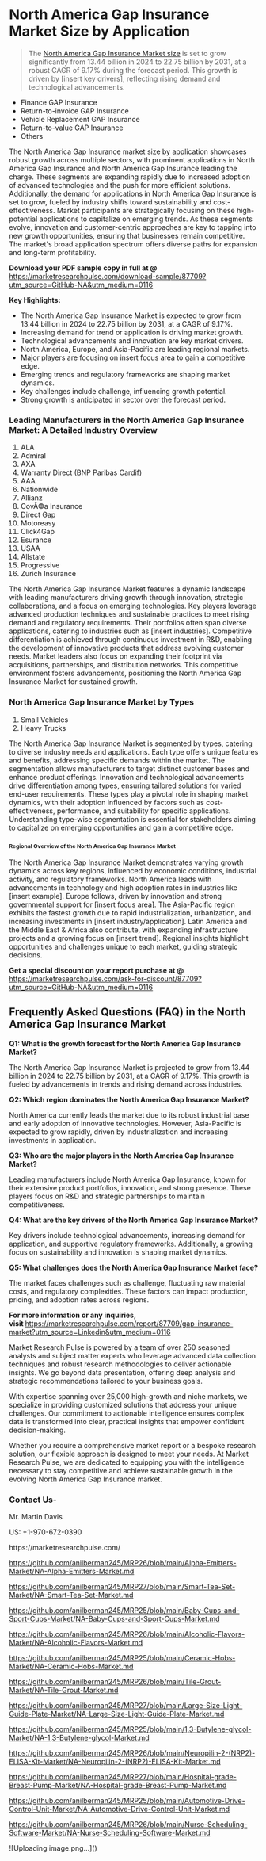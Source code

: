 <h1>North America Gap Insurance Market&nbsp;Size by Application</h1><blockquote><p>The <a href="https://marketresearchpulse.com/download-sample/87709?utm_source=GitHub-NA&amp;utm_medium=0116">North America Gap Insurance Market size</a> is set to grow significantly from 13.44 billion in 2024 to 22.75 billion by 2031, at a robust CAGR of 9.17% during the forecast period. This growth is driven by [insert key drivers], reflecting rising demand and technological advancements.</p></blockquote><ul><li>Finance GAP Insurance <li> Return-to-invoice GAP Insurance <li> Vehicle Replacement GAP Insurance <li> Return-to-value GAP Insurance <li> Others</li></ul><p>The North America Gap Insurance market size by application showcases robust growth across multiple sectors, with prominent applications in North America Gap Insurance and North America Gap Insurance leading the charge. These segments are expanding rapidly due to increased adoption of advanced technologies and the push for more efficient solutions. Additionally, the demand for applications in North America Gap Insurance is set to grow, fueled by industry shifts toward sustainability and cost-effectiveness. Market participants are strategically focusing on these high-potential applications to capitalize on emerging trends. As these segments evolve, innovation and customer-centric approaches are key to tapping into new growth opportunities, ensuring that businesses remain competitive. The market's broad application spectrum offers diverse paths for expansion and long-term profitability.</p><p><strong>Download your PDF sample copy in full at @ </strong><a href="https://marketresearchpulse.com/download-sample/87709?utm_source=GitHub-NA&amp;utm_medium=0116">https://marketresearchpulse.com/download-sample/87709?utm_source=GitHub-NA&amp;utm_medium=0116</a></p><p><strong>Key Highlights: </strong></p><ul><li>The North America Gap Insurance Market is expected to grow from 13.44 billion in 2024 to 22.75 billion by 2031, at a CAGR of 9.17%.</li><li>Increasing demand for trend or application is driving market growth.</li><li>Technological advancements and innovation are key market drivers.</li><li>North America, Europe, and Asia-Pacific are leading regional markets.</li><li>Major players are focusing on insert focus area to gain a competitive edge.</li><li>Emerging trends and regulatory frameworks are shaping market dynamics.</li><li>Key challenges include challenge, influencing growth potential.</li><li>Strong growth is anticipated in sector over the forecast period.</li></ul><h3>Leading Manufacturers in the North America Gap Insurance Market: A Detailed Industry Overview</h3><ol><li>ALA</li><li>Admiral</li><li>AXA</li><li>Warranty Direct (BNP Paribas Cardif)</li><li>AAA</li><li>Nationwide</li><li>Allianz</li><li>CovÃ©a Insurance</li><li>Direct Gap</li><li>Motoreasy</li><li>Click4Gap</li><li>Esurance</li><li>USAA</li><li>Allstate</li><li>Progressive</li><li>Zurich Insurance</li></ol><div class="flex max-w-full flex-col flex-grow"><div class="min-h-8 text-message flex w-full flex-col items-end gap-2 whitespace-normal break-words [.text-message+&amp;]:mt-5" dir="auto" data-message-author-role="assistant" data-message-id="fd8432e4-4910-450d-b182-61b7bfb0a01f" data-message-model-slug="gpt-4o"><div class="flex w-full flex-col gap-1 empty:hidden first:pt-[3px]"><div class="markdown prose w-full break-words dark:prose-invert light"><p>The North America Gap Insurance Market features a dynamic landscape with leading manufacturers driving growth through innovation, strategic collaborations, and a focus on emerging technologies. Key players leverage advanced production techniques and sustainable practices to meet rising demand and regulatory requirements. Their portfolios often span diverse applications, catering to industries such as [insert industries]. Competitive differentiation is achieved through continuous investment in R&amp;D, enabling the development of innovative products that address evolving customer needs. Market leaders also focus on expanding their footprint via acquisitions, partnerships, and distribution networks. This competitive environment fosters advancements, positioning the North America Gap Insurance Market for sustained growth.</p></div></div></div></div><h3>North America Gap Insurance Market by Types</h3><ol><li>Small Vehicles <li> Heavy Trucks</li></ol><div class="flex max-w-full flex-col flex-grow"><div class="min-h-8 text-message flex w-full flex-col items-end gap-2 whitespace-normal break-words [.text-message+&amp;]:mt-5" dir="auto" data-message-author-role="assistant" data-message-id="084470be-0bb7-4664-bddf-5156b4f41249" data-message-model-slug="gpt-4o-mini"><div class="flex w-full flex-col gap-1 empty:hidden first:pt-[3px]"><div class="markdown prose w-full break-words dark:prose-invert light"><p>The North America Gap Insurance Market is segmented by types, catering to diverse industry needs and applications. Each type offers unique features and benefits, addressing specific demands within the market. The segmentation allows manufacturers to target distinct customer bases and enhance product offerings. Innovation and technological advancements drive differentiation among types, ensuring tailored solutions for varied end-user requirements. These types play a pivotal role in shaping market dynamics, with their adoption influenced by factors such as cost-effectiveness, performance, and suitability for specific applications. Understanding type-wise segmentation is essential for stakeholders aiming to capitalize on emerging opportunities and gain a competitive edge.</p></div></div></div></div><h3><span style="font-size: 11px;">Regional Overview of the North America Gap Insurance Market</span></h3><div class="flex max-w-full flex-col flex-grow"><div class="min-h-8 text-message flex w-full flex-col items-end gap-2 whitespace-normal break-words [.text-message+&amp;]:mt-5" dir="auto" data-message-author-role="assistant" data-message-id="e9038762-ce64-4e30-91c9-9bd413514231" data-message-model-slug="gpt-4o-mini"><div class="flex w-full flex-col gap-1 empty:hidden first:pt-[3px]"><div class="markdown prose w-full break-words dark:prose-invert light"><p>The North America Gap Insurance Market demonstrates varying growth dynamics across key regions, influenced by economic conditions, industrial activity, and regulatory frameworks. North America leads with advancements in technology and high adoption rates in industries like [insert example]. Europe follows, driven by innovation and strong governmental support for [insert focus area]. The Asia-Pacific region exhibits the fastest growth due to rapid industrialization, urbanization, and increasing investments in [insert industry/application]. Latin America and the Middle East &amp; Africa also contribute, with expanding infrastructure projects and a growing focus on [insert trend]. Regional insights highlight opportunities and challenges unique to each market, guiding strategic decisions.</p></div></div></div></div><p><strong>Get a special discount on your report purchase at @ </strong><a href="https://marketresearchpulse.com/ask-for-discount/87709?utm_source=GitHub-NA&amp;utm_medium=0116">https://marketresearchpulse.com/ask-for-discount/87709?utm_source=GitHub-NA&amp;utm_medium=0116</a></p><h2>Frequently Asked Questions (FAQ) in the North America Gap Insurance Market</h2><p><strong>Q1: What is the growth forecast for the North America Gap Insurance Market?</strong></p><p>The North America Gap Insurance Market is projected to grow from 13.44 billion in 2024 to 22.75 billion by 2031, at a CAGR of 9.17%. This growth is fueled by advancements in trends and rising demand across industries.</p><p><strong>Q2: Which region dominates the North America Gap Insurance Market?</strong></p><p>North America currently leads the market due to its robust industrial base and early adoption of innovative technologies. However, Asia-Pacific is expected to grow rapidly, driven by industrialization and increasing investments in application.</p><p><strong>Q3: Who are the major players in the North America Gap Insurance Market?</strong></p><p>Leading manufacturers include North America Gap Insurance, known for their extensive product portfolios, innovation, and strong presence. These players focus on R&amp;D and strategic partnerships to maintain competitiveness.</p><p><strong>Q4: What are the key drivers of the North America Gap Insurance Market?</strong></p><p>Key drivers include technological advancements, increasing demand for application, and supportive regulatory frameworks. Additionally, a growing focus on sustainability and innovation is shaping market dynamics.</p><p><strong>Q5: What challenges does the North America Gap Insurance Market face?</strong></p><p>The market faces challenges such as challenge, fluctuating raw material costs, and regulatory complexities. These factors can impact production, pricing, and adoption rates across regions.</p><p><strong>For more information or any inquiries, visit&nbsp;</strong><a href="https://marketresearchpulse.com/report/87709/gap-insurance-market?utm_source=Linkedin&utm_medium=0116">https://marketresearchpulse.com/report/87709/gap-insurance-market?utm_source=Linkedin&utm_medium=0116</a></p><p>Market Research Pulse is powered by a team of over 250 seasoned analysts and subject matter experts who leverage advanced data collection techniques and robust research methodologies to deliver actionable insights. We go beyond data presentation, offering deep analysis and strategic recommendations tailored to your business goals.</p><p>With expertise spanning over 25,000 high-growth and niche markets, we specialize in providing customized solutions that address your unique challenges. Our commitment to actionable intelligence ensures complex data is transformed into clear, practical insights that empower confident decision-making.</p><p>Whether you require a comprehensive market report or a bespoke research solution, our flexible approach is designed to meet your needs. At Market Research Pulse, we are dedicated to equipping you with the intelligence necessary to stay competitive and achieve sustainable growth in the evolving North America Gap Insurance market.</p><h3><strong>Contact Us-</strong></h3><p>Mr. Martin Davis</p><p>US: +1-970-672-0390</p><p>https://marketresearchpulse.com/</p><p><a href="https://github.com/anilberman245/MRP26/blob/main/Alpha-Emitters-Market/NA-Alpha-Emitters-Market.md">https://github.com/anilberman245/MRP26/blob/main/Alpha-Emitters-Market/NA-Alpha-Emitters-Market.md</a></p><p><a href="https://github.com/anilberman245/MRP27/blob/main/Smart-Tea-Set-Market/NA-Smart-Tea-Set-Market.md">https://github.com/anilberman245/MRP27/blob/main/Smart-Tea-Set-Market/NA-Smart-Tea-Set-Market.md</a></p><p><a href="https://github.com/anilberman245/MRP25/blob/main/Baby-Cups-and-Sport-Cups-Market/NA-Baby-Cups-and-Sport-Cups-Market.md">https://github.com/anilberman245/MRP25/blob/main/Baby-Cups-and-Sport-Cups-Market/NA-Baby-Cups-and-Sport-Cups-Market.md</a></p><p><a href="https://github.com/anilberman245/MRP26/blob/main/Alcoholic-Flavors-Market/NA-Alcoholic-Flavors-Market.md">https://github.com/anilberman245/MRP26/blob/main/Alcoholic-Flavors-Market/NA-Alcoholic-Flavors-Market.md</a></p><p><a href="https://github.com/anilberman245/MRP25/blob/main/Ceramic-Hobs-Market/NA-Ceramic-Hobs-Market.md">https://github.com/anilberman245/MRP25/blob/main/Ceramic-Hobs-Market/NA-Ceramic-Hobs-Market.md</a></p><p><a href="https://github.com/anilberman245/MRP26/blob/main/Tile-Grout-Market/NA-Tile-Grout-Market.md">https://github.com/anilberman245/MRP26/blob/main/Tile-Grout-Market/NA-Tile-Grout-Market.md</a></p><p><a href="https://github.com/anilberman245/MRP27/blob/main/Large-Size-Light-Guide-Plate-Market/NA-Large-Size-Light-Guide-Plate-Market.md">https://github.com/anilberman245/MRP27/blob/main/Large-Size-Light-Guide-Plate-Market/NA-Large-Size-Light-Guide-Plate-Market.md</a></p><p><a href="https://github.com/anilberman245/MRP25/blob/main/1,3-Butylene-glycol-Market/NA-1,3-Butylene-glycol-Market.md">https://github.com/anilberman245/MRP25/blob/main/1,3-Butylene-glycol-Market/NA-1,3-Butylene-glycol-Market.md</a></p><p><a href="https://github.com/anilberman245/MRP26/blob/main/Neuropilin-2-(NRP2)-ELISA-Kit-Market/NA-Neuropilin-2-(NRP2)-ELISA-Kit-Market.md">https://github.com/anilberman245/MRP26/blob/main/Neuropilin-2-(NRP2)-ELISA-Kit-Market/NA-Neuropilin-2-(NRP2)-ELISA-Kit-Market.md</a></p><p><a href="https://github.com/anilberman245/MRP27/blob/main/Hospital-grade-Breast-Pump-Market/NA-Hospital-grade-Breast-Pump-Market.md">https://github.com/anilberman245/MRP27/blob/main/Hospital-grade-Breast-Pump-Market/NA-Hospital-grade-Breast-Pump-Market.md</a></p><p><a href="https://github.com/anilberman245/MRP25/blob/main/Automotive-Drive-Control-Unit-Market/NA-Automotive-Drive-Control-Unit-Market.md">https://github.com/anilberman245/MRP25/blob/main/Automotive-Drive-Control-Unit-Market/NA-Automotive-Drive-Control-Unit-Market.md</a></p><p><a href="https://github.com/anilberman245/MRP26/blob/main/Nurse-Scheduling-Software-Market/NA-Nurse-Scheduling-Software-Market.md">https://github.com/anilberman245/MRP26/blob/main/Nurse-Scheduling-Software-Market/NA-Nurse-Scheduling-Software-Market.md</a></p>
![Uploading image.png…]()
